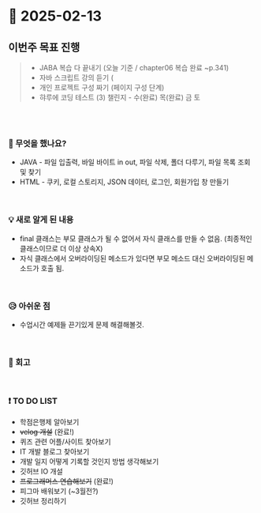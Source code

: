 # 📅 2025-02-13

## 이번주 목표 진행
>- JABA 복습 다 끝내기 (오늘 기준 / chapter06 복습 완료 ~p.341)
>- 자바 스크립트 강의 듣기 (
>- 개인 프로젝트 구성 짜기 (페이지 구성 단계)
>- 햐루에 코딩 테스트 (3) 챌린지 - 수(완료) 목(완료) 금 토 

<br><br>

### 👀 무엇을 했나요?
- JAVA - 파일 입출력, 바일 바이트 in out, 파일 삭제, 폴더 다루기, 파일 목록 조회 및 찾기
- HTML - 쿠키, 로컬 스토리지, JSON 데이터, 로그인, 회원가입 창 만들기

<br>

### 💡 새로 알게 된 내용
- final 클래스는 부모 클래스가 될 수 없어서 자식 클래스를 만들 수 없음. (최종적인 클래스이므로 더 이상 상속X)
- 자식 클래스에서 오버라이딩된 메소드가 있다면 부모 메소드 대신 오버라이딩된 메소드가 호출 됨.

<br>

### 😥 아쉬운 점
- 수업시간 예제들 끈기있게 문제 해결해볼것.

<br>

### 💬 회고


<br>

### ❗ TO DO LIST
- 학점은행제 알아보기
- ~~velog 개설~~ (완료!) 
- 퀴즈 관련 어플/사이트 찾아보기
- IT 개발 블로그 찾아보기
- 개발 일지 어떻게 기록할 것인지 방법 생각해보기
- 깃허브 IO 개설
- ~~프로그래머스 연습해보기~~ (완료!)
- 피그마 배워보기 (~3월전?)
- 깃허브 정리하기
